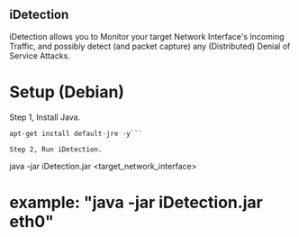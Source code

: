 ## iDetection


iDetection allows you to Monitor your target Network Interface's Incoming Traffic, and possibly detect (and packet capture) any (Distributed) Denial of Service Attacks.


# Setup (Debian)

Step 1, Install Java.
```
apt-get install default-jre -y```

Step 2, Run iDetection.
```
java -jar iDetection.jar <target_network_interface>
# example: "java -jar iDetection.jar eth0"
```
